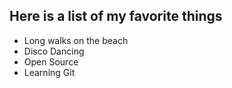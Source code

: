 ## Here is a list of my favorite things

- Long walks on the beach
- Disco Dancing
- Open Source
- Learning Git
